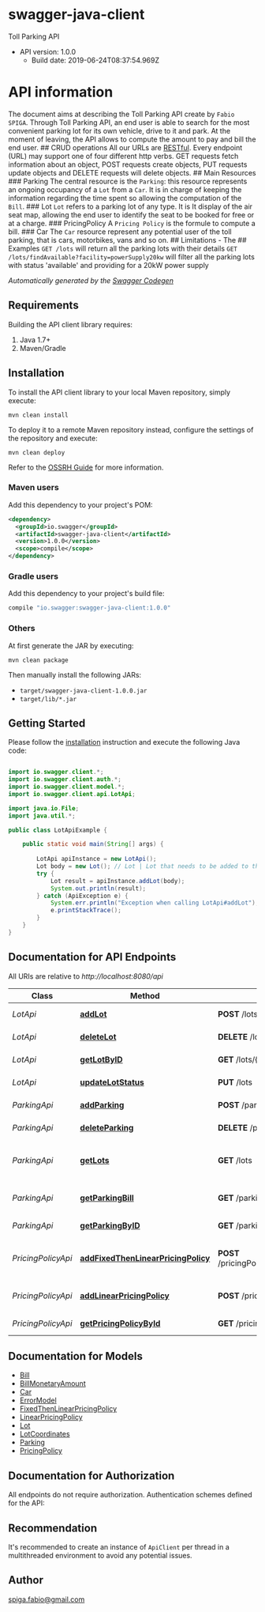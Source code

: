 # swagger-java-client

Toll Parking API
- API version: 1.0.0
  - Build date: 2019-06-24T08:37:54.969Z

# API information 
The document aims at describing the Toll Parking API create by `Fabio SPIGA`.  Through Toll Parking API, an end user is able to search for the most convenient parking lot for its own vehicle, drive to it and park. At the moment of leaving, the API allows to compute the amount to pay and bill the end user.  ## CRUD operations All our URLs are [RESTful](http://en.wikipedia.org/wiki/Representational_state_transfer). Every endpoint (URL) may support one of four different http verbs. GET requests fetch information about an object, POST requests create objects, PUT requests update objects and DELETE requests will delete objects.  ## Main Resources ### Parking The central resource is the `Parking`: this resource represents an ongoing occupancy of a `Lot` from a `Car`. It is in charge of keeping the information regarding the time spent so allowing the computation of the `Bill`.  ### Lot `Lot` refers to a parking lot of any type. It is  It display of the air seat map, allowing the end user to identify the seat to be booked for free or at a charge.  ### PricingPolicy A `Pricing Policy` is the formule to compute a bill.  ### Car The `Car` resource represent any potential user of the toll parking, that is cars, motorbikes, vans and so on.     ## Limitations - The    ## Examples ``` GET /lots ``` will return all the parking lots with their details ``` GET /lots/findAvailable?facility=powerSupply20kw ``` will filter all the parking lots with status 'available' and providing for a 20kW power supply 


*Automatically generated by the [Swagger Codegen](https://github.com/swagger-api/swagger-codegen)*


## Requirements

Building the API client library requires:
1. Java 1.7+
2. Maven/Gradle

## Installation

To install the API client library to your local Maven repository, simply execute:

```shell
mvn clean install
```

To deploy it to a remote Maven repository instead, configure the settings of the repository and execute:

```shell
mvn clean deploy
```

Refer to the [OSSRH Guide](http://central.sonatype.org/pages/ossrh-guide.html) for more information.

### Maven users

Add this dependency to your project's POM:

```xml
<dependency>
  <groupId>io.swagger</groupId>
  <artifactId>swagger-java-client</artifactId>
  <version>1.0.0</version>
  <scope>compile</scope>
</dependency>
```

### Gradle users

Add this dependency to your project's build file:

```groovy
compile "io.swagger:swagger-java-client:1.0.0"
```

### Others

At first generate the JAR by executing:

```shell
mvn clean package
```

Then manually install the following JARs:

* `target/swagger-java-client-1.0.0.jar`
* `target/lib/*.jar`

## Getting Started

Please follow the [installation](#installation) instruction and execute the following Java code:

```java

import io.swagger.client.*;
import io.swagger.client.auth.*;
import io.swagger.client.model.*;
import io.swagger.client.api.LotApi;

import java.io.File;
import java.util.*;

public class LotApiExample {

    public static void main(String[] args) {
        
        LotApi apiInstance = new LotApi();
        Lot body = new Lot(); // Lot | Lot that needs to be added to the toll parking
        try {
            Lot result = apiInstance.addLot(body);
            System.out.println(result);
        } catch (ApiException e) {
            System.err.println("Exception when calling LotApi#addLot");
            e.printStackTrace();
        }
    }
}

```

## Documentation for API Endpoints

All URIs are relative to *http://localhost:8080/api*

Class | Method | HTTP request | Description
------------ | ------------- | ------------- | -------------
*LotApi* | [**addLot**](docs/LotApi.md#addLot) | **POST** /lots | Add a new Lot to the Tool Parking
*LotApi* | [**deleteLot**](docs/LotApi.md#deleteLot) | **DELETE** /lots/{lotId} | Deletes a Lot by ID
*LotApi* | [**getLotByID**](docs/LotApi.md#getLotByID) | **GET** /lots/{lotId} | Returns a Lot by ID
*LotApi* | [**updateLotStatus**](docs/LotApi.md#updateLotStatus) | **PUT** /lots | Update the Status of a Lot
*ParkingApi* | [**addParking**](docs/ParkingApi.md#addParking) | **POST** /parkings | Start the Parking of a Vehicle
*ParkingApi* | [**deleteParking**](docs/ParkingApi.md#deleteParking) | **DELETE** /parkings/{parkingId} | End the Parking of a Vehicle
*ParkingApi* | [**getLots**](docs/ParkingApi.md#getLots) | **GET** /lots | Returns a list of Lots, optionally filtered by Status and CarType
*ParkingApi* | [**getParkingBill**](docs/ParkingApi.md#getParkingBill) | **GET** /parkings/{parkingId}/bill | Computes and returns the Bill for a Parking
*ParkingApi* | [**getParkingByID**](docs/ParkingApi.md#getParkingByID) | **GET** /parkings/{parkingId} | Returns a Parking by ID
*PricingPolicyApi* | [**addFixedThenLinearPricingPolicy**](docs/PricingPolicyApi.md#addFixedThenLinearPricingPolicy) | **POST** /pricingPolicies/fixedThenlinearPricingPolicy | Creates a PricingPolicy of type &#x60;FixedThenLinear&#x60;
*PricingPolicyApi* | [**addLinearPricingPolicy**](docs/PricingPolicyApi.md#addLinearPricingPolicy) | **POST** /pricingPolicies/linearPricingPolicy | Creates a PricingPolicy of type &#x60;Linear&#x60;
*PricingPolicyApi* | [**getPricingPolicyById**](docs/PricingPolicyApi.md#getPricingPolicyById) | **GET** /pricingPolicies/{pricingPolicyId} | Returns a Pricing Policy by ID


## Documentation for Models

 - [Bill](docs/Bill.md)
 - [BillMonetaryAmount](docs/BillMonetaryAmount.md)
 - [Car](docs/Car.md)
 - [ErrorModel](docs/ErrorModel.md)
 - [FixedThenLinearPricingPolicy](docs/FixedThenLinearPricingPolicy.md)
 - [LinearPricingPolicy](docs/LinearPricingPolicy.md)
 - [Lot](docs/Lot.md)
 - [LotCoordinates](docs/LotCoordinates.md)
 - [Parking](docs/Parking.md)
 - [PricingPolicy](docs/PricingPolicy.md)


## Documentation for Authorization

All endpoints do not require authorization.
Authentication schemes defined for the API:

## Recommendation

It's recommended to create an instance of `ApiClient` per thread in a multithreaded environment to avoid any potential issues.

## Author

spiga.fabio@gmail.com

